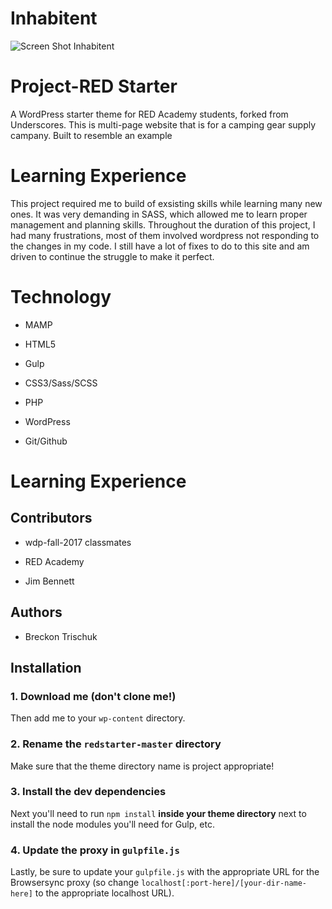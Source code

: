 # Inhabitent

![Screen Shot Inhabitent](../images/screen-shot-inhabitent.png "Inhabitent")

# Project-RED Starter
A WordPress starter theme for RED Academy students, forked from Underscores.
This is multi-page website that is for a camping gear supply campany.  Built to resemble an example 

# Learning Experience
  This project required me to build of exsisting skills while learning many new ones.  It was very demanding in SASS, which allowed me to learn proper management and planning skills.  Throughout the duration of this project, I had many frustrations, most of them involved wordpress not responding to the changes in my code.  I still have a lot of fixes to do to this site and am driven to continue the struggle to make it perfect.

# Technology

* MAMP

* HTML5

* Gulp

* CSS3/Sass/SCSS

* PHP

* WordPress

* Git/Github

# Learning Experience 

## Contributors

* wdp-fall-2017 classmates

* RED Academy

* Jim Bennett

## Authors

* Breckon Trischuk 


## Installation

### 1. Download me (don't clone me!)

Then add me to your `wp-content` directory.

### 2. Rename the `redstarter-master` directory

Make sure that the theme directory name is project appropriate!

### 3. Install the dev dependencies

Next you'll need to run `npm install` **inside your theme directory** next to install the node modules you'll need for Gulp, etc.

### 4. Update the proxy in `gulpfile.js`

Lastly, be sure to update your `gulpfile.js` with the appropriate URL for the Browsersync proxy (so change `localhost[:port-here]/[your-dir-name-here]` to the appropriate localhost URL).
